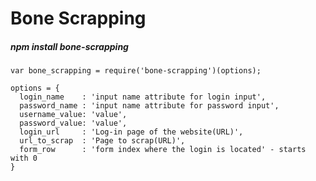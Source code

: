 Bone Scrapping
==================

##### npm install bone-scrapping

```
var bone_scrapping = require('bone-scrapping')(options);
```

```
options = {
  login_name    : 'input name attribute for login input',
  password_name : 'input name attribute for password input',
  username_value: 'value',
  password_value: 'value',
  login_url     : 'Log-in page of the website(URL)',
  url_to_scrap  : 'Page to scrap(URL)',
  form_row      : 'form index where the login is located' - starts with 0
}
```
